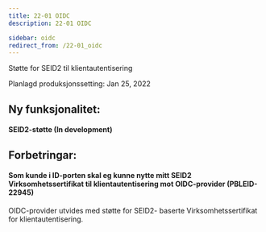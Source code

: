```yaml
---
title: 22-01 OIDC
description: 22-01 OIDC

sidebar: oidc
redirect_from: /22-01_oidc
---
```



Støtte for SEID2 til klientautentisering



Planlagd produksjonssetting: Jan 25, 2022

## Ny funksjonalitet:


#### SEID2-støtte (In development)



## Forbetringar:

#### Som kunde i ID-porten skal eg kunne nytte mitt SEID2 Virksomhetssertifikat til klientautentisering mot OIDC-provider (PBLEID-22945)

OIDC-provider utvides med støtte for SEID2- baserte Virksomhetssertifikat for klientautentisering.
